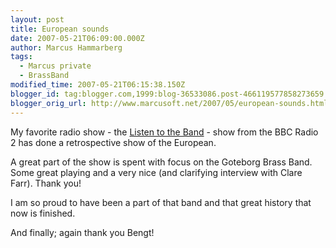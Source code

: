 ```yaml
---
layout: post
title: European sounds
date: 2007-05-21T06:09:00.000Z
author: Marcus Hammarberg
tags:
  - Marcus private
  - BrassBand
modified_time: 2007-05-21T06:15:38.150Z
blogger_id: tag:blogger.com,1999:blog-36533086.post-466119577858273659
blogger_orig_url: http://www.marcusoft.net/2007/05/european-sounds.html
---
```


My favorite radio show - the [Listen to the
Band](http://www.bbc.co.uk/radio/aod/networks/radio2/aod.shtml?radio2/listenband) -
show from the BBC Radio 2 has done a retrospective show of the
European.

A great part of the show is spent with focus on the Goteborg Brass Band.
Some great playing and a very nice (and clarifying interview with Clare
Farr). Thank you!

I am so proud to have been a part of that band and that great history
that now is finished.

And finally; again thank you Bengt!
